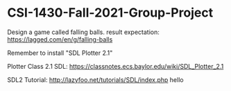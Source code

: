 # CSI-1430-Fall-2021-Group-Project

Design a game called falling balls.
result expectation: https://lagged.com/en/g/falling-balls

Remember to install "SDL Plotter 2.1"

Plotter Class 2.1 SDL: https://classnotes.ecs.baylor.edu/wiki/SDL_Plotter_2.1

SDL2 Tutorial: http://lazyfoo.net/tutorials/SDL/index.php
  hello
  
  
  
